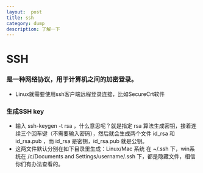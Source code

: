 ```yaml
---
layout:  post
title: ssh
category: dump
description: 了解一下
---
```



# SSH
### 是一种网络协议，用于计算机之间的加密登录。
* Linux就需要使用ssh客户端远程登录连接，比如SecureCrt软件
### 生成SSH key
* 输入 ssh-keygen -t rsa ，什么意思呢？就是指定 rsa 算法生成密钥，接着连续三个回车键（不需要输入密码），然后就会生成两个文件 id_rsa 和 id_rsa.pub ，而 id_rsa 是密钥，id_rsa.pub 就是公钥。
* 这两文件默认分别在如下目录里生成：Linux/Mac 系统 在 ~/.ssh 下，win系统在 /c/Documents and Settings/username/.ssh 下，都是隐藏文件，相信你们有办法查看的。